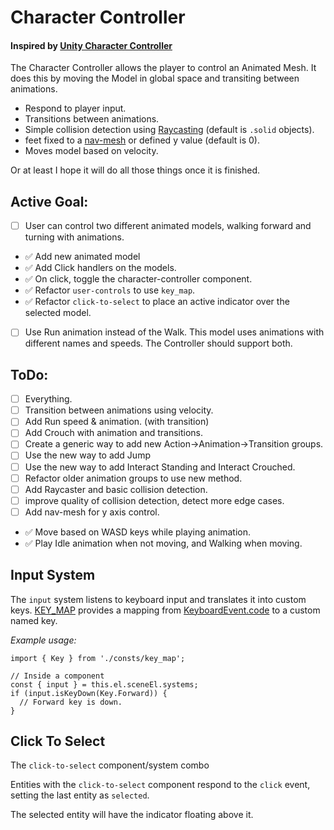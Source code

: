 # Character Controller
#### Inspired by [Unity Character Controller](https://docs.unity3d.com/Manual/class-CharacterController.html)

The Character Controller allows the player to control an Animated Mesh. It does this by moving the Model in global space and transiting between animations.

* Respond to player input.
* Transitions between animations.
* Simple collision detection using [Raycasting](https://threejs.org/docs/#api/en/core/Raycaster) (default is `.solid` objects).
* feet fixed to a [nav-mesh](https://en.wikipedia.org/wiki/Navigation_mesh) or defined y value (default is 0).
* Moves model based on velocity.


Or at least I hope it will do all those things once it is finished.



## Active Goal:
* [ ] User can control two different animated models, walking forward and turning with animations.
* ✅ Add new animated model
* ✅ Add Click handlers on the models.
* ✅ On click, toggle the character-controller component.
* ✅ Refactor `user-controls` to use `key_map`.
* ✅ Refactor `click-to-select` to place an active indicator over the selected model.
* [ ] Use Run animation instead of the Walk. This model uses animations with different names and speeds. The Controller should support both.

## ToDo:
* [ ] Everything.
* [ ] Transition between animations using velocity.
* [ ] Add Run speed & animation. (with transition)
* [ ] Add Crouch with animation and transitions.
* [ ] Create a generic way to add new Action->Animation->Transition groups.
* [ ] Use the new way to add Jump
* [ ] Use the new way to add Interact Standing and Interact Crouched.
* [ ] Refactor older animation groups to use new method.
* [ ] Add Raycaster and basic collision detection.
* [ ] improve quality of collision detection, detect more edge cases.
* [ ] Add nav-mesh for y axis control.
* ✅ Move based on WASD keys while playing animation.
* ✅ Play Idle animation when not moving, and Walking when moving.


## Input System
The `input` system listens to keyboard input and translates it into
custom keys. [KEY_MAP](./src/consts/key_map.js) provides a mapping from
[KeyboardEvent.code](https://developer.mozilla.org/en-US/docs/Web/API/KeyboardEvent/code)
to a custom named key.

*Example usage:*
```
import { Key } from './consts/key_map';

// Inside a component
const { input } = this.el.sceneEl.systems;
if (input.isKeyDown(Key.Forward)) {
  // Forward key is down.
}
```


## Click To Select
The `click-to-select` component/system combo

Entities with the `click-to-select` component respond to the `click` event, setting the last entity as `selected`.

The selected entity will have the indicator floating above it.

